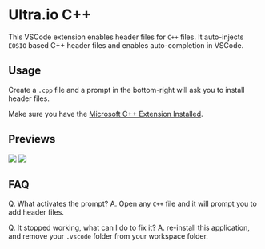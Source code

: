 # Ultra.io C++

This VSCode extension enables header files for `C++` files. It auto-injects `EOSIO` based C++ header files and enables auto-completion in VSCode.

## Usage

Create a `.cpp` file and a prompt in the bottom-right will ask you to install header files.

Make sure you have the [Microsoft C++ Extension Installed](https://marketplace.visualstudio.com/items?itemName=ms-vscode.cpptools).

## Previews

![](https://i.imgur.com/CwGOLcl.png)
![](https://i.imgur.com/cP984JY.png)

## FAQ

Q. What activates the prompt?
A. Open any `C++` file and it will prompt you to add header files.

Q. It stopped working, what can I do to fix it?
A. re-install this application, and remove your `.vscode` folder from your workspace folder.